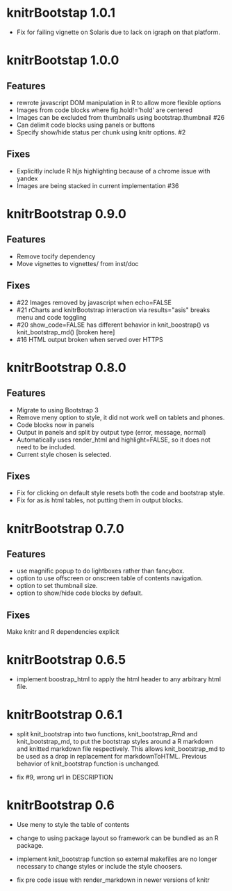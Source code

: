 # knitrBootstap 1.0.1
  - Fix for failing vignette on Solaris due to lack on igraph on that platform.

# knitrBootstap 1.0.0

## Features
  - rewrote javascript DOM manipulation in R to allow more flexible options
  - Images from code blocks where fig.hold!='hold' are centered
  - Images can be excluded from thumbnails using bootstrap.thumbnail #26
  - Can delimit code blocks using panels or buttons
  - Specify show/hide status per chunk using knitr options. #2

## Fixes
  - Explicitly include R hljs highlighting because of a chrome issue with yandex
  - Images are being stacked in current implementation #36

# knitrBootstrap 0.9.0

## Features
  - Remove tocify dependency
  - Move vignettes to vignettes/ from inst/doc

## Fixes
  - #22 Images removed by javascript when echo=FALSE
  - #21 rCharts and knitrBootstrap interaction via results="asis" breaks menu and code toggling
  - #20 show_code=FALSE has different behavior in knit_boostrap() vs knit_bootstrap_md() [broken here]
  - #16 HTML output broken when served over HTTPS

# knitrBootstrap 0.8.0

## Features

  - Migrate to using Bootstrap 3
  - Remove meny option to style, it did not work well on tablets and phones.
  - Code blocks now in panels
  - Output in panels and split by output type (error, message, normal)
  - Automatically uses render_html and highlight=FALSE, so it does not need to be included.
  - Current style chosen is selected.

## Fixes

  - Fix for clicking on default style resets both the code and bootstrap style.
  - Fix for as.is html tables, not putting them in output blocks.

# knitrBootstrap 0.7.0

## Features
  - use magnific popup to do lightboxes rather than fancybox.
  - option to use offscreen or onscreen table of contents navigation.
  - option to set thumbnail size.
  - option to show/hide code blocks by default.

## Fixes
  Make knitr and R dependencies explicit

# knitrBootstrap 0.6.5

- implement boostrap_html to apply the html header to any arbitrary html file.

# knitrBootstrap 0.6.1

- split knit_bootstrap into two functions, knit_bootstrap_Rmd and
  knit_bootstrap_md, to put the bootstrap styles around a R markdown and
  knitted markdown file respectively.  This allows knit_bootstrap_md to be used as
  a drop in replacement for markdownToHTML.  Previous behavior of
  knit_bootstrap function is unchanged.

- fix #9, wrong url in DESCRIPTION

# knitrBootstrap 0.6

- Use meny to style the table of contents
- change to using package layout so framework can be bundled as an R package.

- implement knit_bootstrap function so external makefiles are no longer
  necessary to change styles or include the style choosers.

- fix pre code issue with render_markdown in newer versions of knitr
